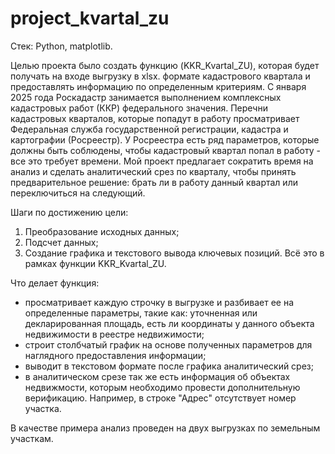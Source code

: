 # project_kvartal_zu

Стек: Python, matplotlib.

Целью проекта было создать функцию (KKR_Kvartal_ZU), которая будет получать на входе выгрузку в xlsx. формате кадастрового квартала и предоставлять информацию по определенным критериям. 
С января 2025 года Роскадастр занимается выполнением комплексных кадастровых работ (ККР) федерального значения. Перечни кадастровых кварталов, которые попадут в работу просматривает Федеральная служба государственной регистрации, кадастра и картографии (Росреестр). 
У Росреестра есть ряд параметров, которые должны быть соблюдены, чтобы кадастровый квартал попал в работу - все это требует времени. Мой проект предлагает сократить время на анализ и сделать аналитический срез по кварталу, чтобы принять предварительное решение: брать ли в работу данный квартал или переключиться на следующий. 

Шаги по достижению цели:
1. Преобразование исходных данных;
2. Подсчет данных;
3. Создание графика и текстового вывода ключевых позиций.
Всё это в рамках функции KKR_Kvartal_ZU.

Что делает функция: 

- просматривает каждую строчку в выгрузке и разбивает ее на определенные параметры, такие как: уточненная или декларированная площадь, есть ли координаты у данного объекта недвижимости в реестре недвижимости;
- строит столбчатый график на основе полученных параметров для наглядного предоставления информации;
- выводит в текстовом формате после графика аналитический срез;
- в аналитическом срезе так же есть информация об объектах недвижмости, которым необходимо провести дополнительную верификацию. Например, в строке "Адрес" отсутствует номер участка.

В качестве примера анализ проведен на двух выгрузках по земельным участкам. 
